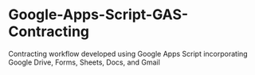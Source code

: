# Google-Apps-Script-GAS-Contracting
Contracting workflow developed using Google Apps Script incorporating Google Drive, Forms, Sheets, Docs, and Gmail 
